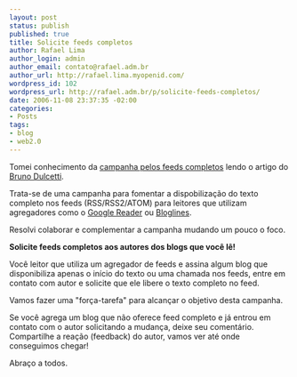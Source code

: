 ```yaml
--- 
layout: post
status: publish
published: true
title: Solicite feeds completos
author: Rafael Lima
author_login: admin
author_email: contato@rafael.adm.br
author_url: http://rafael.lima.myopenid.com/
wordpress_id: 102
wordpress_url: http://rafael.adm.br/p/solicite-feeds-completos/
date: 2006-11-08 23:37:35 -02:00
categories: 
- Posts
tags: 
- blog
- web2.0
---
```

Tomei conhecimento da <a href="http://www.arcanjo.org/blog/?p=70">campanha pelos feeds completos</a> lendo o artigo do <a href="http://www.brunodulcetti.com/blog/2006/11/03/deixe-seus-feeds-completos-uma-campanha-rafael-arcanjo.html">Bruno Dulcetti</a>.

Trata-se de uma campanha para fomentar a dispobiliza&ccedil;&atilde;o do texto completo nos feeds (RSS/RSS2/ATOM) para leitores que utilizam agregadores como o <a href="http://reader.google.com">Google Reader</a> ou <a href="http://bloglines.com">Bloglines</a>.

Resolvi colaborar e complementar a campanha mudando um pouco o foco.

<strong>Solicite feeds completos aos autores dos blogs que voc&ecirc; l&ecirc;!</strong>

Voc&ecirc; leitor que utiliza um agregador de feeds e assina algum blog que disponibiliza apenas o in&iacute;cio do texto ou uma chamada nos feeds, entre em contato com  autor e solicite que ele libere o texto completo no feed.

Vamos fazer uma "for&ccedil;a-tarefa" para alcan&ccedil;ar o objetivo desta campanha.

Se voc&ecirc; agrega um blog que n&atilde;o oferece feed completo e j&aacute; entrou em contato com o autor solicitando a mudan&ccedil;a, deixe seu coment&aacute;rio. Compartilhe a rea&ccedil;&atilde;o (feedback) do autor, vamos ver at&eacute; onde conseguimos chegar!

Abra&ccedil;o a todos.
